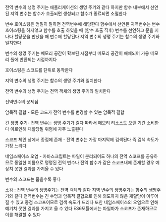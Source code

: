 전역 변수의 생명 주기는 애플리케이션의 생명 주기와 같다 하지만 함수 내부에서 선언된 지역 변수는 함수가 호출되면 생성되고 함수가 종료되면 소멸한다

변수 호이스팅은 엄밀히 말하면 전역변수에 해당한다 함수에서 선언된 지역변수는 변수 호이스팅을 하지않고 함수를 호출 하였을 때 (함수 호출 직후) 변수를 선언하고 문을 지나다 할당문을 만났을 때 변수에 할당된다 지역 변수의 생명 주기는 함수의 생명 주기와 일치한다

변수의 생명 주기는 메모리 공간이 확보된 시점부터 메모리 공간이 해체되어 가용 메모리 풀에 반환되는 시점까지다

호이스팅은 스코프를 단위로 동작한다

지역 변수의 생명 주기는 함수의 생명 주기와 일치한다

전역 변수의 생명 주기는 전역 객체의 생명 주기와 일치한다

전역변수의 문제점

암묵적 결합 - 모든 코드가 전역 변수를 변경할 수 있는 암묵적 결합

긴 생명 주기- 전역 변수는 생명 주기가 길다 따라서 메모리 리소스도 오랜 기간 소비한다 이로인해 재할당될 위험에 자주 노출된다

스코프 체인 상에서 종점에 존재 - 전역 변수는 가장 마지막에 검색된다 즉 검색 속도가 가장 느리다

네임스페이스 오염 - 자바스크립트는 파일이 분리되어도 하나의 전역 스코프를 공유하므로 동일한 이름으로 명명된 전역 변수나 전역 함수가 같은 스코프내에 존재할 경우 예상치 못한 결과를 가져올 수 있다

변수의 스코프는 좁을수록 좋다

소감 : 전역 변수의 생명주기는 전역 객체와 같다 지역 변수의 생명주기는 함수의 생명주기와 같다 전역변수는 긴 수명과 암묵적 결합으로 인해 의도하지 않은 재할당이 이루어질 수 있고 종점 스코프이므로 검색 속도가 드리다 또한 네임스페이스의 오염으로 인해 예기치 못한 결과를 가지고 올 수 있다 ES6모튤에서는 파일마가 스코프가 존재하므로 이를 해결할 수 있다